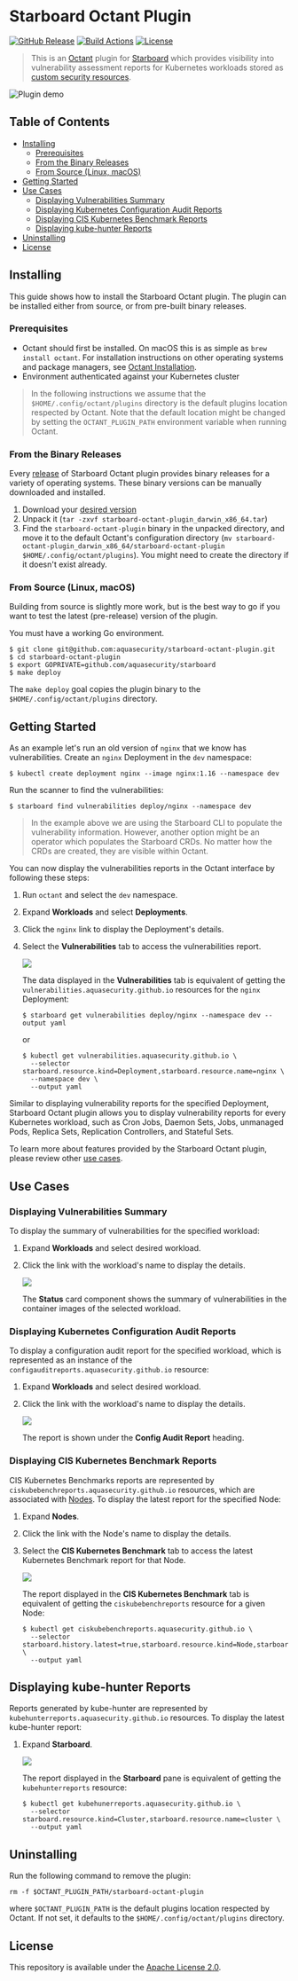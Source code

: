 # Starboard Octant Plugin

[![GitHub Release][release-img]][release]
[![Build Actions][build-action-img]][build-action]
[![License][license-img]][license]

> This is an [Octant][octant] plugin for [Starboard][starboard] which provides visibility into vulnerability assessment
> reports for Kubernetes workloads stored as [custom security resources][starboard-crds].

![Plugin demo](./docs/images/plugin-demo.gif)

## Table of Contents

- [Installing](#installing)
  - [Prerequisites](#prerequisites)
  - [From the Binary Releases](#from-the-binary-releases)
  - [From Source (Linux, macOS)](#from-source-linux-macos)
- [Getting Started](#getting-started)
- [Use Cases](#use-cases)
  - [Displaying Vulnerabilities Summary](#displaying-vulnerabilities-summary)
  - [Displaying Kubernetes Configuration Audit Reports](#displaying-kubernetes-configuration-audit-reports)
  - [Displaying CIS Kubernetes Benchmark Reports](#displaying-cis-kubernetes-benchmark-reports)
  - [Displaying kube-hunter Reports](#displaying-kube-hunter-reports)
- [Uninstalling](#uninstalling)
- [License](#license)

## Installing

This guide shows how to install the Starboard Octant plugin. The plugin can be installed either from source, or from
pre-built binary releases.

### Prerequisites

- Octant should first be installed. On macOS this is as simple as `brew install octant`. For installation instructions
  on other operating systems and package managers, see [Octant Installation][octant-installation].
- Environment authenticated against your Kubernetes cluster

> In the following instructions we assume that the `$HOME/.config/octant/plugins` directory is the default plugins
> location respected by Octant. Note that the default location might be changed by setting the `OCTANT_PLUGIN_PATH`
> environment variable when running Octant.

### From the Binary Releases

Every [release][release] of Starboard Octant plugin provides binary releases for a variety of operating systems. These
binary versions can be manually downloaded and installed.

1. Download your [desired version][release]
2. Unpack it (`tar -zxvf starboard-octant-plugin_darwin_x86_64.tar`)
3. Find the `starboard-octant-plugin` binary in the unpacked directory, and move it to the default Octant's
   configuration directory (`mv starboard-octant-plugin_darwin_x86_64/starboard-octant-plugin $HOME/.config/octant/plugins`).
   You might need to create the directory if it doesn't exist already.

### From Source (Linux, macOS)

Building from source is slightly more work, but is the best way to go if you want to test the latest (pre-release)
version of the plugin.

You must have a working Go environment.

```
$ git clone git@github.com:aquasecurity/starboard-octant-plugin.git
$ cd starboard-octant-plugin
$ export GOPRIVATE=github.com/aquasecurity/starboard
$ make deploy
```

The `make deploy` goal copies the plugin binary to the `$HOME/.config/octant/plugins` directory.

## Getting Started

As an example let's run an old version of `nginx` that we know has vulnerabilities. Create an `nginx` Deployment in the `dev` namespace:

```
$ kubectl create deployment nginx --image nginx:1.16 --namespace dev
```

Run the scanner to find the vulnerabilities:

```
$ starboard find vulnerabilities deploy/nginx --namespace dev
```

> In the example above we are using the Starboard CLI to populate the vulnerability information. However, another option
> might be an operator which populates the Starboard CRDs. No matter how the CRDs are created, they are visible within
> Octant.

You can now display the vulnerabilities reports in the Octant interface by following these steps:

1. Run `octant` and select the `dev` namespace.
2. Expand **Workloads** and select **Deployments**.
3. Click the `nginx` link to display the Deployment's details.
4. Select the **Vulnerabilities** tab to access the vulnerabilities report.

   ![](./docs/images/deployment_vulnerabilities.png)

   The data displayed in the **Vulnerabilities** tab is equivalent of getting the `vulnerabilities.aquasecurity.github.io`
   resources for the `nginx` Deployment:

   ```
   $ starboard get vulnerabilities deploy/nginx --namespace dev --output yaml
   ```

   or

   ```
   $ kubectl get vulnerabilities.aquasecurity.github.io \
     --selector starboard.resource.kind=Deployment,starboard.resource.name=nginx \
     --namespace dev \
     --output yaml
   ```

Similar to displaying vulnerability reports for the specified Deployment, Starboard Octant plugin allows you to display
vulnerability reports for every Kubernetes workload, such as Cron Jobs, Daemon Sets, Jobs, unmanaged Pods, Replica Sets,
Replication Controllers, and Stateful Sets.

To learn more about features provided by the Starboard Octant plugin, please review other [use cases](#use-cases).

## Use Cases

### Displaying Vulnerabilities Summary

To display the summary of vulnerabilities for the specified workload:

1. Expand **Workloads** and select desired workload.
2. Click the link with the workload's name to display the details.

   ![](./docs/images/deployment_vulnerabilities_summary.png)

   The **Status** card component shows the summary of vulnerabilities in the container images of the selected workload.

### Displaying Kubernetes Configuration Audit Reports

To display a configuration audit report for the specified workload, which is represented as an instance of the
`configauditreports.aquasecurity.github.io` resource:

1. Expand **Workloads** and select desired workload.
2. Click the link with the workload's name to display the details.

   ![](./docs/images/deployment_configauditreports.png)

   The report is shown under the **Config Audit Report** heading.

### Displaying CIS Kubernetes Benchmark Reports

CIS Kubernetes Benchmarks reports are represented by `ciskubebenchreports.aquasecurity.github.io` resources, which
are associated with [Nodes][k8s-node]. To display the latest report for the specified Node:

1. Expand **Nodes**.
2. Click the link with the Node's name to display the details.
3. Select the **CIS Kubernetes Benchmark** tab to access the latest Kubernetes Benchmark report for that Node.

   ![](./docs/images/ciskubebenchreports.png)

   The report displayed in the **CIS Kubernetes Benchmark** tab is equivalent of getting the `ciskubebenchreports`
   resource for a given Node:

   ```
   $ kubectl get ciskubebenchreports.aquasecurity.github.io \
     --selector starboard.history.latest=true,starboard.resource.kind=Node,starboard.resource.name=minikube \
     --output yaml
   ```

## Displaying kube-hunter Reports

Reports generated by kube-hunter are represented by `kubehunterreports.aquasecurity.github.io` resources. To display
the latest kube-hunter report:

1. Expand **Starboard**.

   ![](./docs/images/kubehunterreports.png)

   The report displayed in the **Starboard** pane is equivalent of getting the `kubehunterreports` resource:
   
   ```
   $ kubectl get kubehunerreports.aquasecurity.github.io \
     --selector starboard.resource.kind=Cluster,starboard.resource.name=cluster \
     --output yaml
   ```

## Uninstalling

Run the following command to remove the plugin:

```
rm -f $OCTANT_PLUGIN_PATH/starboard-octant-plugin
```

where `$OCTANT_PLUGIN_PATH` is the default plugins location respected by Octant. If not set, it defaults to the
`$HOME/.config/octant/plugins` directory.

## License

This repository is available under the [Apache License 2.0][license].

[release-img]: https://img.shields.io/github/release/aquasecurity/starboard-octant-plugin.svg
[release]: https://github.com/aquasecurity/starboard-octant-plugin/releases
[build-action-img]: https://github.com/aquasecurity/starboard-octant-plugin/workflows/build/badge.svg
[build-action]: https://github.com/aquasecurity/starboard-octant-plugin/actions
[license-img]: https://img.shields.io/github/license/aquasecurity/starboard-octant-plugin.svg
[license]: https://github.com/aquasecurity/starboard-octant-plugin/blob/master/LICENSE

[octant]: https://octant.dev/
[octant-installation]: https://github.com/vmware-tanzu/octant#installation

[starboard]: https://github.com/aquasecurity/starboard
[starboard-crds]: https://github.com/aquasecurity/starboard#custom-security-resources-definitions
[starboard-cli]: https://github.com/aquasecurity/starboard#starboard-cli

[k8s-node]: https://kubernetes.io/docs/concepts/architecture/nodes/
